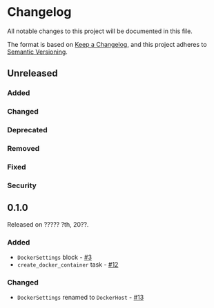 # Changelog

All notable changes to this project will be documented in this file.

The format is based on [Keep a Changelog](https://keepachangelog.com/en/1.0.0/),
and this project adheres to [Semantic Versioning](https://semver.org/spec/v2.0.0.html).

## Unreleased

### Added

### Changed

### Deprecated

### Removed

### Fixed

### Security

## 0.1.0

Released on ????? ?th, 20??.

### Added

- `DockerSettings` block - [#3](https://github.com/PrefectHQ/prefect-docker/pull/3)
- `create_docker_container` task - [#12](https://github.com/PrefectHQ/prefect-docker/pull/12)

### Changed

- `DockerSettings` renamed to `DockerHost` - [#13](https://github.com/PrefectHQ/prefect-docker/pull/13)
